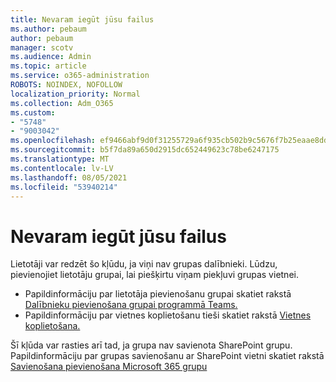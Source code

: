 ```yaml
---
title: Nevaram iegūt jūsu failus
ms.author: pebaum
author: pebaum
manager: scotv
ms.audience: Admin
ms.topic: article
ms.service: o365-administration
ROBOTS: NOINDEX, NOFOLLOW
localization_priority: Normal
ms.collection: Adm_O365
ms.custom:
- "5748"
- "9003042"
ms.openlocfilehash: ef9466abf9d0f31255729a6f935cb502b9c5676f7b25eaae8dd299e0788ecd81
ms.sourcegitcommit: b5f7da89a650d2915dc652449623c78be6247175
ms.translationtype: MT
ms.contentlocale: lv-LV
ms.lasthandoff: 08/05/2021
ms.locfileid: "53940214"
---
```

# <a name="we-cant-get-your-files"></a>Nevaram iegūt jūsu failus

Lietotāji var redzēt šo kļūdu, ja viņi nav grupas dalībnieki. Lūdzu, pievienojiet lietotāju grupai, lai piešķirtu viņam piekļuvi grupas vietnei.

- Papildinformāciju par lietotāja pievienošanu grupai skatiet rakstā [Dalībnieku pievienošana grupai programmā Teams.](https://support.office.com/article/add-people-to-a-team-aff2249d-b456-4bc3-81e7-52327b6b38e9)
- Papildinformāciju par vietnes koplietošanu tieši skatiet rakstā [Vietnes koplietošana.](https://support.office.com/article/Share-a-site-958771A8-D041-4EB8-B51C-AFEA2EAE3658)

Šī kļūda var rasties arī tad, ja grupa nav savienota SharePoint grupu. Papildinformāciju par grupas savienošanu ar SharePoint vietni skatiet rakstā [Savienošana pievienošana Microsoft 365 grupu](https://docs.microsoft.com/sharepoint/dev/transform/modernize-connect-to-office365-group)